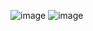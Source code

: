 ![image](https://github.com/user-attachments/assets/71315715-a922-47bf-af6b-a6920d3f1309)
![image](https://github.com/user-attachments/assets/a78ce12c-0a45-4c48-a72b-5366a38ea903)
